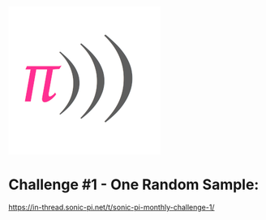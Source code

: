 ![alt text](https://raw.githubusercontent.com/binarysweets/sonic-pi-monthly-challenge/main/SonicPiLogo-300.png "Sonic Pi Logo")

# Challenge #1 - One Random Sample:
https://in-thread.sonic-pi.net/t/sonic-pi-monthly-challenge-1/
